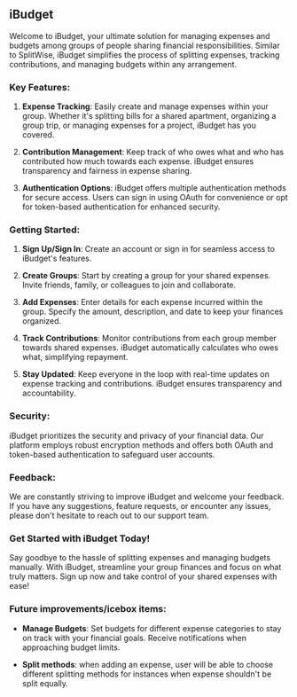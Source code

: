 ## iBudget

Welcome to iBudget, your ultimate solution for managing expenses and budgets among groups of people sharing financial responsibilities. Similar to SplitWise, iBudget simplifies the process of splitting expenses, tracking contributions, and managing budgets within any arrangement.

### Key Features:

1. **Expense Tracking**: Easily create and manage expenses within your group. Whether it's splitting bills for a shared apartment, organizing a group trip, or managing expenses for a project, iBudget has you covered.

2. **Contribution Management**: Keep track of who owes what and who has contributed how much towards each expense. iBudget ensures transparency and fairness in expense sharing.

3. **Authentication Options**: iBudget offers multiple authentication methods for secure access. Users can sign in using OAuth for convenience or opt for token-based authentication for enhanced security.

### Getting Started:

1. **Sign Up/Sign In**: Create an account or sign in for seamless access to iBudget's features.

2. **Create Groups**: Start by creating a group for your shared expenses. Invite friends, family, or colleagues to join and collaborate.

3. **Add Expenses**: Enter details for each expense incurred within the group. Specify the amount, description, and date to keep your finances organized.

4. **Track Contributions**: Monitor contributions from each group member towards shared expenses. iBudget automatically calculates who owes what, simplifying repayment.

5. **Stay Updated**: Keep everyone in the loop with real-time updates on expense tracking and contributions. iBudget ensures transparency and accountability.

### Security:

iBudget prioritizes the security and privacy of your financial data. Our platform employs robust encryption methods and offers both OAuth and token-based authentication to safeguard user accounts.

### Feedback:

We are constantly striving to improve iBudget and welcome your feedback. If you have any suggestions, feature requests, or encounter any issues, please don't hesitate to reach out to our support team.

### Get Started with iBudget Today!

Say goodbye to the hassle of splitting expenses and managing budgets manually. With iBudget, streamline your group finances and focus on what truly matters. Sign up now and take control of your shared expenses with ease!


### Future improvements/icebox items:

-  **Manage Budgets**: Set budgets for different expense categories to stay on track with your financial goals. Receive notifications when approaching budget limits.

-  **Split methods**: when adding an expense, user will be able to choose different splitting methods for instances when expense shouldn't be split equally.

